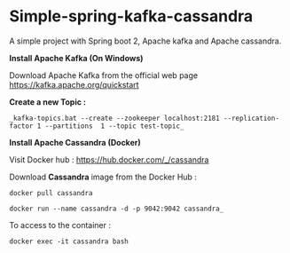 # Simple-spring-kafka-cassandra
A simple project with Spring boot 2, Apache kafka and Apache cassandra.

**Install Apache Kafka (On Windows)**

Download Apache Kafka from the official web page https://kafka.apache.org/quickstart 

**Create a new Topic :**

    _kafka-topics.bat --create --zookeeper localhost:2181 --replication-factor 1 --partitions  1 --topic test-topic_

**Install Apache Cassandra (Docker)**

Visit Docker hub : https://hub.docker.com/_/cassandra

Download **Cassandra** image from the Docker Hub :

    docker pull cassandra
    
    docker run --name cassandra -d -p 9042:9042 cassandra_

To access to the container : 

    docker exec -it cassandra bash

    